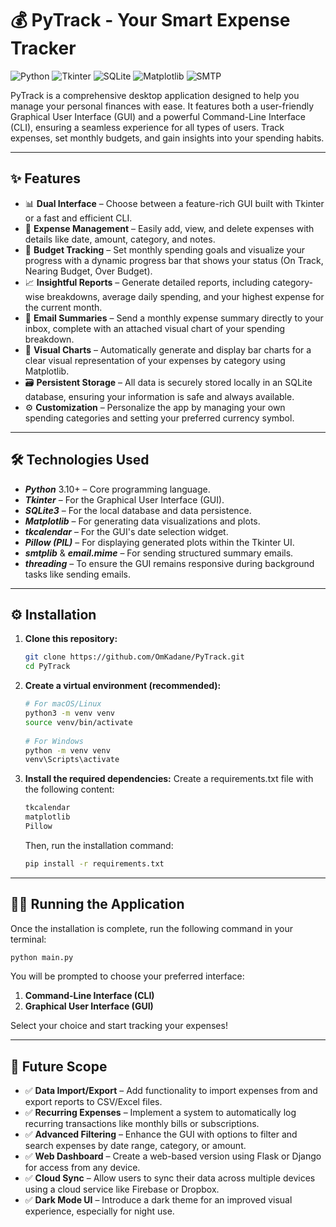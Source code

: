 # 💰 PyTrack - Your Smart Expense Tracker

![Python](https://img.shields.io/badge/Python-3.10+-blue?logo=python&logoColor=white) 
![Tkinter](https://img.shields.io/badge/GUI-Tkinter-red.svg) 
![SQLite](https://img.shields.io/badge/Database-SQLite-blue?logo=sqlite&logoColor=white) 
![Matplotlib](https://img.shields.io/badge/Plotting-Matplotlib-orange.svg) 
![SMTP](https://img.shields.io/badge/Email-SMTP-green?logo=gmail&logoColor=white)

PyTrack is a comprehensive desktop application designed to help you manage your personal finances with ease. It features both a user-friendly Graphical User Interface (GUI) and a powerful Command-Line Interface (CLI), ensuring a seamless experience for all types of users. Track expenses, set monthly budgets, and gain insights into your spending habits.

---

## ✨ Features

* 📊 **Dual Interface** – Choose between a feature-rich GUI built with Tkinter or a fast and efficient CLI.
* 💸 **Expense Management** – Easily add, view, and delete expenses with details like date, amount, category, and notes.
* 🎯 **Budget Tracking** – Set monthly spending goals and visualize your progress with a dynamic progress bar that shows your status (On Track, Nearing Budget, Over Budget).
* 📈 **Insightful Reports** – Generate detailed reports, including category-wise breakdowns, average daily spending, and your highest expense for the current month.
* 📧 **Email Summaries** – Send a monthly expense summary directly to your inbox, complete with an attached visual chart of your spending breakdown.
* 🎨 **Visual Charts** – Automatically generate and display bar charts for a clear visual representation of your expenses by category using Matplotlib.
* 🗃️ **Persistent Storage** – All data is securely stored locally in an SQLite database, ensuring your information is safe and always available.
* ⚙️ **Customization** – Personalize the app by managing your own spending categories and setting your preferred currency symbol.

---

## 🛠️ Technologies Used

- ***Python*** 3.10+ – Core programming language.
- ***Tkinter*** – For the Graphical User Interface (GUI).
- ***SQLite3*** – For the local database and data persistence.
- ***Matplotlib*** – For generating data visualizations and plots.
- ***tkcalendar*** – For the GUI's date selection widget.
- ***Pillow (PIL)*** – For displaying generated plots within the Tkinter UI.
- ***smtplib*** & ***email.mime*** – For sending structured summary emails.
- ***threading*** – To ensure the GUI remains responsive during background tasks like sending emails.

---

## ⚙️ Installation

1. **Clone this repository:**
    ```bash
    git clone https://github.com/OmKadane/PyTrack.git
    cd PyTrack
    ```
2. **Create a virtual environment (recommended):**
    ```bash
    # For macOS/Linux
    python3 -m venv venv
    source venv/bin/activate
  
    # For Windows
    python -m venv venv
    venv\Scripts\activate
    ```
3. **Install the required dependencies:**
    Create a requirements.txt file with the following content:
    ```bash
    tkcalendar
    matplotlib
    Pillow
    ```
    Then, run the installation command:
    ```bash
    pip install -r requirements.txt
    ```

---

## 🏃‍♂️ Running the Application

Once the installation is complete, run the following command in your terminal:
  ```bash
  python main.py
  ```
You will be prompted to choose your preferred interface:
1. **Command-Line Interface (CLI)**
2. **Graphical User Interface (GUI)**

Select your choice and start tracking your expenses!

---

## 🔮 Future Scope

* ✅ **Data Import/Export** – Add functionality to import expenses from and export reports to CSV/Excel files.
* ✅ **Recurring Expenses** – Implement a system to automatically log recurring transactions like monthly bills or subscriptions.
* ✅ **Advanced Filtering** – Enhance the GUI with options to filter and search expenses by date range, category, or amount.
* ✅ **Web Dashboard** – Create a web-based version using Flask or Django for access from any device.
* ✅ **Cloud Sync** – Allow users to sync their data across multiple devices using a cloud service like Firebase or Dropbox.
* ✅ **Dark Mode UI** – Introduce a dark theme for an improved visual experience, especially for night use.
